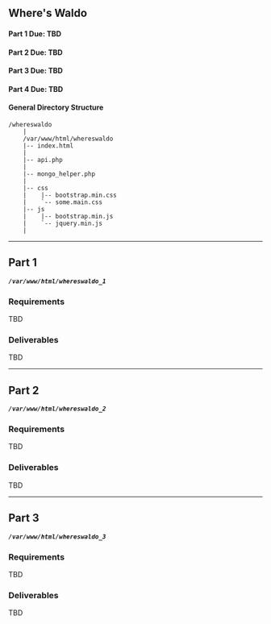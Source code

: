 ## Where's Waldo
#### Part 1 Due: TBD
#### Part 2 Due: TBD
#### Part 3 Due: TBD
#### Part 4 Due: TBD

#### General Directory Structure
```
/whereswaldo
    |
    /var/www/html/whereswaldo
    |-- index.html
    |
    |-- api.php
    |
    |-- mongo_helper.php
    |
    |-- css
    |    |-- bootstrap.min.css
    |    `-- some.main.css
    |-- js
    |    |-- bootstrap.min.js
    |    `-- jquery.min.js
    |
```

---

## Part 1

***`/var/www/html/whereswaldo_1`***

### Requirements

TBD

### Deliverables

TBD

---

## Part 2

***`/var/www/html/whereswaldo_2`***

### Requirements

TBD

### Deliverables

TBD

---

## Part 3

***`/var/www/html/whereswaldo_3`***

### Requirements

TBD

### Deliverables

TBD






